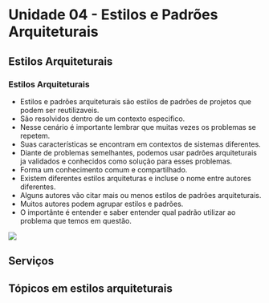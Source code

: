 <h1>Unidade 04 - Estilos e Padrões Arquiteturais</h1>

<h2>Estilos Arquiteturais</h2>

<h3>Estilos Arquiteturais</h3>

* Estilos e padrões arquiteturais são estilos de padrões de projetos que podem ser reutilizaveis.
* São resolvidos dentro de um contexto especifico.
* Nesse cenário é importante lembrar que muitas vezes os problemas se repetem.
* Suas características se encontram em contextos de sistemas diferentes.
* Diante de problemas semelhantes, podemos usar padrões arquiteturais ja validados e conhecidos como solução para esses problemas.
* Forma um conhecimento comum e compartilhado.
* Existem diferentes estilos arquiteturas e incluse o nome entre autores diferentes.
* Alguns autores vão citar mais ou menos estilos de padrões arquiteturais.
* Muitos autores podem agrupar estilos e padrões.
* O importânte é entender e saber entender qual padrão utilizar ao problema que temos em questão.

<img src="imgs/01.png"/>

<h2>Serviços</h2>

<h2>Tópicos em estilos arquiteturais</h2>